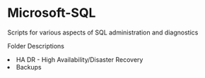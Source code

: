 # Microsoft-SQL
Scripts for various aspects of SQL administration and diagnostics

<h>Folder Descriptions</h>
<li>HA DR - High Availability/Disaster Recovery </li>
<li>Backups</li>
